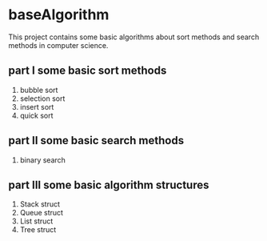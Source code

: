 # baseAlgorithm
This project contains some basic algorithms about sort methods and search methods in computer science. 

## part I some basic sort methods
1. bubble sort
2. selection sort
3. insert sort
4. quick sort

## part II some basic search methods
1. binary search

## part III some basic algorithm structures
1. Stack struct
2. Queue struct
3. List struct 
4. Tree struct

